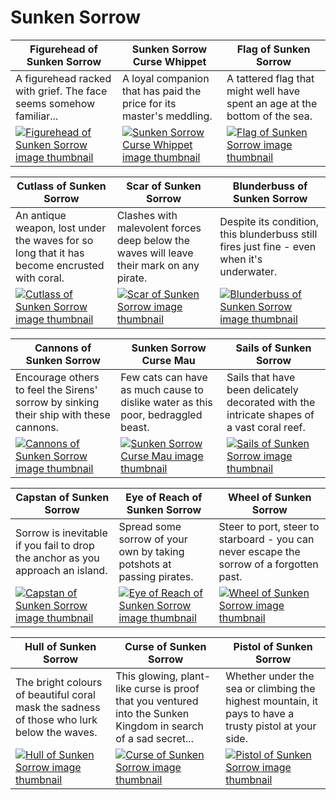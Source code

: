 # Sunken Sorrow

| Figurehead of Sunken Sorrow | Sunken Sorrow Curse Whippet | Flag of Sunken Sorrow |
| --------------------------- | --------------------------- | --------------------- |
| A figurehead racked with grief. The face seems somehow familiar... | A loyal companion that has paid the price for its master's meddling. | A tattered flag that might well have spent an age at the bottom of the sea. |
| [![Figurehead of Sunken Sorrow image thumbnail](https://seaofthieves.wiki.gg/images/9/95/Figurehead_of_Sunken_Sorrow.png)](https://seaofthieves.wiki.gg/wiki/Figurehead_of_Sunken_Sorrow) | [![Sunken Sorrow Curse Whippet image thumbnail](https://seaofthieves.wiki.gg/images/b/ba/Sunken_Sorrow_Curse_Whippet.png)](https://seaofthieves.wiki.gg/wiki/Sunken_Sorrow_Curse_Whippet) | [![Flag of Sunken Sorrow image thumbnail](https://seaofthieves.wiki.gg/images/e/e8/Flag_of_Sunken_Sorrow.png)](https://seaofthieves.wiki.gg/wiki/Flag_of_Sunken_Sorrow) |

| Cutlass of Sunken Sorrow | Scar of Sunken Sorrow | Blunderbuss of Sunken Sorrow |
| ------------------------ | --------------------- | ---------------------------- |
| An antique weapon, lost under the waves for so long that it has become encrusted with coral. | Clashes with malevolent forces deep below the waves will leave their mark on any pirate. | Despite its condition, this blunderbuss still fires just fine - even when it's underwater. |
| [![Cutlass of Sunken Sorrow image thumbnail](https://seaofthieves.wiki.gg/images/0/06/Cutlass_of_Sunken_Sorrow.png)](https://seaofthieves.wiki.gg/wiki/Cutlass_of_Sunken_Sorrow) | [![Scar of Sunken Sorrow image thumbnail](https://seaofthieves.wiki.gg/images/0/0b/Scar_of_Sunken_Sorrow.png)](https://seaofthieves.wiki.gg/wiki/Scar_of_Sunken_Sorrow) | [![Blunderbuss of Sunken Sorrow image thumbnail](https://seaofthieves.wiki.gg/images/0/06/Blunderbuss_of_Sunken_Sorrow.png)](https://seaofthieves.wiki.gg/wiki/Blunderbuss_of_Sunken_Sorrow) |

| Cannons of Sunken Sorrow | Sunken Sorrow Curse Mau | Sails of Sunken Sorrow |
| ------------------------ | ----------------------- | ---------------------- |
| Encourage others to feel the Sirens' sorrow by sinking their ship with these cannons. | Few cats can have as much cause to dislike water as this poor, bedraggled beast. | Sails that have been delicately decorated with the intricate shapes of a vast coral reef. |
| [![Cannons of Sunken Sorrow image thumbnail](https://seaofthieves.wiki.gg/images/d/d8/Cannons_of_Sunken_Sorrow.png)](https://seaofthieves.wiki.gg/wiki/Cannons_of_Sunken_Sorrow) | [![Sunken Sorrow Curse Mau image thumbnail](https://seaofthieves.wiki.gg/images/b/bf/Sunken_Sorrow_Curse_Mau.png)](https://seaofthieves.wiki.gg/wiki/Sunken_Sorrow_Curse_Mau) | [![Sails of Sunken Sorrow image thumbnail](https://seaofthieves.wiki.gg/images/9/98/Sails_of_Sunken_Sorrow.png)](https://seaofthieves.wiki.gg/wiki/Sails_of_Sunken_Sorrow) |

| Capstan of Sunken Sorrow | Eye of Reach of Sunken Sorrow | Wheel of Sunken Sorrow |
| ------------------------ | ----------------------------- | ---------------------- |
| Sorrow is inevitable if you fail to drop the anchor as you approach an island. | Spread some sorrow of your own by taking potshots at passing pirates. | Steer to port, steer to starboard - you can never escape the sorrow of a forgotten past. |
| [![Capstan of Sunken Sorrow image thumbnail](https://seaofthieves.wiki.gg/images/1/1f/Capstan_of_Sunken_Sorrow.png)](https://seaofthieves.wiki.gg/wiki/Capstan_of_Sunken_Sorrow) | [![Eye of Reach of Sunken Sorrow image thumbnail](https://seaofthieves.wiki.gg/images/d/dc/Eye_of_Reach_of_Sunken_Sorrow.png)](https://seaofthieves.wiki.gg/wiki/Eye_of_Reach_of_Sunken_Sorrow) | [![Wheel of Sunken Sorrow image thumbnail](https://seaofthieves.wiki.gg/images/3/30/Wheel_of_Sunken_Sorrow.png)](https://seaofthieves.wiki.gg/wiki/Wheel_of_Sunken_Sorrow) |

| Hull of Sunken Sorrow | Curse of Sunken Sorrow | Pistol of Sunken Sorrow |
| --------------------- | ---------------------- | ----------------------- |
| The bright colours of beautiful coral mask the sadness of those who lurk below the waves. | This glowing, plant-like curse is proof that you ventured into the Sunken Kingdom in search of a sad secret... | Whether under the sea or climbing the highest mountain, it pays to have a trusty pistol at your side. |
| [![Hull of Sunken Sorrow image thumbnail](https://seaofthieves.wiki.gg/images/0/0f/Hull_of_Sunken_Sorrow.png)](https://seaofthieves.wiki.gg/wiki/Hull_of_Sunken_Sorrow) | [![Curse of Sunken Sorrow image thumbnail](https://seaofthieves.wiki.gg/images/d/d5/Curse_of_Sunken_Sorrow.png)](https://seaofthieves.wiki.gg/wiki/Curse_of_Sunken_Sorrow) | [![Pistol of Sunken Sorrow image thumbnail](https://seaofthieves.wiki.gg/images/4/49/Pistol_of_Sunken_Sorrow.png)](https://seaofthieves.wiki.gg/wiki/Pistol_of_Sunken_Sorrow) |

